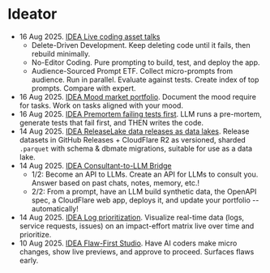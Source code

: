 # Ideator

- 16 Aug 2025. [IDEA Live coding asset talks](https://chatgpt.com/c/68a158ca-1f94-8325-bb7a-9f1d2c409ea8)
  - Delete-Driven Development. Keep deleting code until it fails, then rebuild minimally.
  - No-Editor Coding. Pure prompting to build, test, and deploy the app.
  - Audience-Sourced Prompt ETF. Collect micro-prompts from audience. Run in parallel. Evaluate against tests. Create index of top prompts. Compare with expert.
- 16 Aug 2025. [IDEA Mood market portfolio](https://chatgpt.com/c/68a083b4-675c-8322-93f0-f83ac7f0464b). Document the mood require for tasks. Work on tasks aligned with your mood.
- 16 Aug 2025. [IDEA Premortem failing tests first](https://chatgpt.com/c/68a07ec3-e7bc-832f-a584-433e35cb0b72). LLM runs a pre-mortem, generate tests that fail first, and THEN writes the code.
- 14 Aug 2025. [IDEA ReleaseLake data releases as data lakes](https://chatgpt.com/c/689d7a3b-e1b4-8320-a013-bd78cd67f1b5). Release datasets in GitHub Releases + CloudFlare R2 as versioned, sharded `.parquet` with schema & dbmate migrations, suitable for use as a data lake.
- 14 Aug 2025. [IDEA Consultant-to-LLM Bridge](https://chatgpt.com/c/689d54ce-7598-8327-9754-78e9ce1a3c95)
  - 1/2: Become an API to LLMs. Create an API for LLMs to consult you. Answer based on past chats, notes, memory, etc.!
  - 2/2: From a prompt, have an LLM build synthetic data, the OpenAPI spec, a CloudFlare web app, deploys it, and update your portfolio -- automatically!
- 14 Aug 2025. [IDEA Log prioritization](https://chatgpt.com/c/689c9aed-0e24-8328-b284-ebcfabeb7b47). Visualize real-time data (logs, service requests, issues) on an impact-effort matrix live over time and prioritize.
- 10 Aug 2025. [IDEA Flaw-First Studio](https://chatgpt.com/c/689a0ae0-0994-8333-9db3-b2ceda574255). Have AI coders make micro changes, show live previews, and approve to proceed. Surfaces flaws early.
